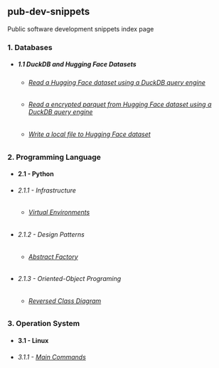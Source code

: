 ## pub-dev-snippets
Public software development snippets index page

### 1. Databases
- ##### 1.1 DuckDB and Hugging Face Datasets
  - ###### [Read a Hugging Face dataset using a DuckDB query engine](https://gist.github.com/stra-uss/a2777b9eddaf5e5867dd0669c6f12b3b)
  - ###### [Read a encrypted parquet from Hugging Face dataset using a DuckDB query engine](https://gist.github.com/stra-uss/57dd528fd6a9729244f9dc6584e052ca)
  - ###### [Write a local file to Hugging Face dataset](https://gist.github.com/stra-uss/64d33a05793a961dfbdbf19652b3cdf8)
 
### 2. Programming Language
-  #### 2.1 - Python
  - ###### 2.1.1 - Infrastructure
    - ###### [Virtual Environments](https://gist.github.com/stra-uss/912de535ebc5c59ecbfd6d2a7ff3ae9d)
  - ###### 2.1.2 - Design Patterns
    - ###### [Abstract Factory](https://gist.github.com/stra-uss/a908b6736d1bb68d5ba4effc442b62b6)
  - ###### 2.1.3 - Oriented-Object Programing
    - ###### [Reversed Class Diagram](https://gist.github.com/stra-uss/451ea21ad1234e7d647c076578fe2bb2)
   
### 3. Operation System
-  #### 3.1 - Linux
  - ###### 3.1.1 - [Main Commands](https://gist.github.com/stra-uss/04a83280e778ba168162d0b3c835c2ae)
    
